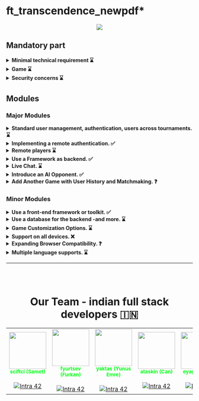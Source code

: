 # ft_transcendence_newpdf*

<p align="center">
    <img src="https://i.hizliresim.com/ctrhatw.png"/>
</p>



## Mandatory part

<details>
      <summary> <b> Minimal technical requirement ⌛</b></summary>
          <ul>
          <li>✅ The frontend should be developed using pure vanilla <b>Javascript.</b> </li>
          <li>⌛ Your website must be a <b>single-page application.</b> The user should be able to use the
<b>Back</b> and <b>Forward</b> buttons of the browser. </li>
          <li>✅ Your website must be compatible with the latest stable up-to-date version of
Google Chrome . </li>
          <li>⌛ The user should encounter no unhandled errors and no warnings when browsing the
website. </li>
          <li>⌛ Everything must be launched with a single command line to run an autonomous
container provided by Docker. Example : docker-compose up --build </li>
          </ul>
</details>

<details>
      <summary> <b> Game ⌛</b></summary>
      The main purpose of this website is to play Pong versus other players.
          <ul>
          <li>⌛ Therefore, users must have the ability to participate in a live Pong game against
another player directly on the website. Both players will use the same keyboard.
The <b>Remote players module</b> can enhance this functionality with remote players.</li>
          <li>⌛ A player must be able to play against another player, but it should also be possible
to propose a <b>tournament.</b> This tournament will consist of multiple players who
can take turns playing against each other. You have flexibility in how you implement
the tournament, but it must clearly display who is playing against whom and the
order of the players. </li>
          <li>⌛ A <b>registration system</b> is required: at the start of a tournament, each player
must input their alias name. The aliases will be reset when a new tournament
begins. However, this requirement can be modified using the <b>Standard User
Management module.</b> </li>
          <li>⌛ There must be a <b>matchmaking system:</b> the tournament system organize the
matchmaking of the participants, and announce the next fight. </li>
          <li>⌛ All players must adhere to the same rules, which includes having identical paddle
speed. This requirement also applies when using AI; the AI must exhibit the same
speed as a regular player. </li>
          <li>⌛ The game itself must be developed in accordance with the default frontend con-
straints (as outlined above), or you may choose to utilize the <b>FrontEnd module</b>,
or you have the option to override it with the <b>Graphics module.</b> While the visual
aesthetics can vary, it must still capture the essence of the <b>original Pong</b> (1972). </li>
          </ul>
</details>

<details>
      <summary> <b> Security concerns ⌛</b></summary>
          <ul>
          <li>⌛ Any password stored in your database, if applicable, must be <b>hashed.</b> </li>
          <li>⌛ Your website must be protected against <b>SQL injections/XSS.</b> </li>
          <li>⌛ If you have a backend or any other features, it is mandatory to enable an HTTPS
connection for all aspects (Utilize wss instead of ws...). </li>
          <li>⌛ You must implement some form of validation for forms and any user input, either
within the base page if no backend is used or on the server side if a backend is
employed. </li>
          </ul>
          <b>Please make sure you use a strong password hashing algorithm.</b><br>
<b>For obvious security reasons, any credentials, API keys, env
variables etc... must be saved locally in a .env file and ignored by
git. Publicly stored credentials will lead you directly to a failure
of the project.</b>
</details>

## Modules
### Major Modules

  <details>
      <summary> <b> Standard user management, authentication, users across  tournaments. ⌛</b></summary>
          <ul>
          <li>✅ Users can subscribe to  the website in a secure way. </li>
          <li>✅ Registered users can log  in in a secure way. </li>
          <li>✅ Users can select a  unique display name to play the tournaments. </li>
          <li>✅ Users can update their  information. </li>
          <li>✅ Users can upload an   avatar, with a default option if none is provided. </li>
          <li>⌛ Users can add others as friends   and view their online status. </li>
          <li>✅ User profiles display stats,  such as wins and losses. </li>
          <li>✅ Each user has a <b>Match  History</b> including 1v1 games, dates, and relevant
          details, accessible to logged-in users.</li>
          </ul>
  </details>
  
  <details>
      <summary> <b>  Implementing a remote authentication. ✅</b></summary>
      In this major module, the goal is to implement the following  authentication system:
      <code>OAuth 2.0 authentication with 42</code>. Key features and objectives  include: <br>
      <b>Be carefull, the management of duplicate usernames/emails is at your
      discretion. You must provide a justification for your decision. </b>
          <ul>
          <li>✅ Integrate the   authentication system, allowing users to securely sign in. </li>
          <li>✅ Obtain the necessary  credentials and permissions from the authority to enable a secure  login. </li>
          <li>✅ Implement user-friendly   login and authorization flows that adhere to best practices and   security standards. </li>
          <li>✅ Ensure the secure   exchange of authentication tokens and user information between the web  application and the authentication provider. </li>
          </ul>
          This major module aims to get a remote user authentication, providing   users with
  a secure and convenient way to access the web application.
  </details>
  
  <details>
      <summary> <b> Remote players ⌛</b></summary>
      It is possible to have two distant players. Each player is located on a   separated
  computer, accessing the same website and playing the same Pong game. <br>
  💡 <i>Think about network issues, like unexpected disconnection or lag.
  You have to offer the best user experience possible. </i>
  </details>
  
  <details>
      <summary> <b> Use a Framework as backend. ✅</b></summary>
      In this major module, you are required to utilize a specific web framework  for your backend development, and that framework is <code>Django</code>.   <br>
  <i>You can create a backend without using the constraints of this module
  by using the default language/framework. However, this module will
  only be valid if you use the associated constraints. </i>
  </details>
  
  <details>
      <summary> <b> Live Chat. ⌛</b></summary>
      You have to create a chat for your users in this module:
          <ul>
          <li>⌛ The user should be able   to send <b>direct messages</b> to other users. </li>
          <li>⌛ The user should be able to block  other users. This way, they will see no more messages from the account   they blocked. </li>
          <li>⌛ The user should be able to  invite other users to play a Pong game through the chat interface. </li>
          <li>⌛ The tournament system should be   able to warn users expected for the next game. </li>
          <li>⌛ The user should be able   to access other players profiles through the chat interface. </li>
          </ul>
  </details>
  
  <details>
      <summary> <b> Introduce an AI Opponent. ✅</b></summary>
      In this major module, the objective is to incorporate an AI player into   the game. Notably, the use of the <b>A* algorithm</b> is not permitted for  this task. Key features and goals include:
          <ul>
          <li>✅ Develop an AI opponent  that provides a challenging and engaging gameplay experience for   users. </li>
          <li>✅ The AI must replicate   human behavior, meaning that in your AI implementation, you must  simulate keyboard input. The constraint here is that the AI can only   refresh its view of the game once per second, requiring it to   anticipate bounces and other actions. </li>
          <li>✅ The AI must utilize power-ups if you have chosen to implement the  Game customization options module.</li>
          <li>✅ Implement AI logic and  decision-making processes that enable the AI player to make  intelligent and strategic moves. </li>
          <li>✅ Explore alternative   algorithms and techniques to create an effective AI player without  relying on A*. </li>
          <li>✅ Ensure that the AI adapts to  different gameplay scenarios and user interactions. </li>
          </br>
          <b>This major module aims to enhance the game by introducing an AI   opponent that adds excitement and competitiveness without relying on  the A* algorithm.</b>
          </ul>
  </details>
  
  <details>
      <summary> <b> Add Another Game with User History and Matchmaking. ❓</b></summary>
      In this major module, the objective is to introduce a new game, distinct  from Pong, and incorporate features such as user history tracking and  matchmaking. Key features and goals include:
          <ul>
          <li>❓ Develop a new, engaging game to   diversify the platform’s offerings and entertain users. </li>
          <li>❓ Implement user history tracking   to record and display individual user’s gameplay statistics. </li>
          <li>❓ Create a matchmaking system to  allow users to find opponents and participate in fair and balanced   matches. </li>
          <li>❓ Ensure that user game history   and matchmaking data are stored securely and remain up-to-date. </li>
          <li>❓ Optimize the performance and  responsiveness of the new game to provide an enjoyable user  experience. Regularly update and maintain the game to fix bugs, add  new features, and enhance gameplay. </li>
          </ul>
          This major module aims to expand your platform by introducing a new   game, enhancing user engagement with gameplay history, and  facilitating matchmaking for an enjoyable gaming experience.
  </details>
  
  ### Minor Modules
  
  <details>
      <summary> <b> Use a front-end framework or toolkit. ✅</b></summary>
      Your frontend development will utilize the <code>Bootstrap toolkit.</code>  <br>
      <i>You can create a front-end without using the constraints of this module  by using the default language/framework. However, this module will only be   valid if you use the associated constraints.</i>
  </details>
  
  <details>
      <summary> <b> Use a database for the backend -and more. ⌛</b></summary>
      The designated database for all DB instances in your project is   <code>PostgreSQL</code>. This choice guarantees data consistency and  compatibility across all project components and may be a prerequisite for  other modules, such as the <b>backend Framework module</b>.
  </details>
  
  <details>
      <summary> <b> Game Customization Options. ⌛</b></summary>
      In this minor module, the goal is to provide customization options for all  available games on the platform. Key features and objectives include:
          <ul>
          <li>⌛ Offer customization features,   such as power-ups, attacks, or different maps, that enhance the   gameplay experience. </li>
          <li>⌛ Allow users to choose a default   version of the game with basic features if they prefer a simpler  experience. </li>
          <li>⌛ Ensure that customization   options are available and applicable to all games offered on the  platform. </li>
          <li>⌛ Implement user-friendly settings  menus or interfaces for adjusting game parameters. </li>
          <li>⌛ Maintain consistency in   customization features across all games to provide a unified user   experience. </li>
          </ul>
          This module aims to give users the flexibility to tailor their gaming   experience across all available games by providing a variety of   customization options while also offering a default version for those   who prefer a straightforward gameplay experience.
  </details>
  
  <details>
      <summary> <b> Support on all devices. ❌</b></summary>
      In this module, the main focus is to ensure that your website works   seamlessly on all types of devices. Key features and objectives include:
          <ul>
          <li>✅ Make sure the website is  responsive, adapting to different screen sizes and orientations,   ensuring a consistent user experience on desktops, laptops, tablets,  and smartphones. </li>
          <li>❌ Ensure that users can easily  navigate and interact with the website using different input methods,  such as touchscreens, keyboards, and mice, depending on the device   they are using. </li>
          </ul>
          This module aims to provide a consistent and user-friendly experience   on all devices, maximizing accessibility and user satisfaction.
  </details>
  
  <details>
      <summary> <b> Expanding Browser Compatibility. ❓</b></summary>
      In this minor module, the objective is to enhance the compatibility of the  web application by adding support for an additional web browser. Key   features and objectives include:
          <ul>
          <li>❓ Extend browser support to   include an additional web browser, ensuring that users can access and   use the application seamlessly. </li>
          <li>❓ Conduct thorough testing and  optimization to ensure that the web application functions correctly  and displays correctly in the newly supported browser. </li>
          <li>❓ Address any compatibility issues  or rendering discrepancies that may arise in the added web browser. </li>
          <li>❓ Ensure a consistent user  experience across all supported browsers, maintaining usability and  functionality. </li>
          </ul>
          This minor module aims to broaden the accessibility of the web  application by supporting an additional web browser, providing users   with more choices for their browsing experience.
  </details>
  
  <details>
      <summary> <b> Multiple language supports. ⌛</b></summary>
      In this minor module, the objective is to ensure that your website  supports multiple languages to cater to a diverse user base. Key features  and goals include:
          <ul>
          <li>⌛ Implement support for a minimum   of three languages on the website to accommodate a broad audience. </li>
          <li>⌛ Provide a language switcher or  selector that allows users to easily change the website’s language   based on their preferences. </li>
          <li>⌛ Translate essential website   content, such as navigation menus, headings, and key information, into  the supported languages. </li>
          <li>⌛ Ensure that users can navigate  and interact with the website seamlessly, regardless of the selected   language. </li>
          <li>⌛ Consider using language packs or  localization libraries to simplify the translation process and   maintain consistency across different languages. </li>
          <li>⌛ Allow users to set their  preferred language as a default choice for subsequent visits to the  website. </li>
          </ul>
          This minor module aims to enhance the accessibility and inclusivity of  your website by offering content in multiple languages, making it more   user-friendly for a diverse international audience.
  </details>


<hr>
<br>
<br>
<center>
<h1> Our Team - indian full stack developers 🇮🇳</h1>

<table class="ourteam">
  <tr>
    <td align="center"><a href="https://github.com/temasictfic/" style="text-decoration:none; color: #00ff15;"><img src="https://i.hizliresim.com/mu0ink4.jpg" width="100px;" alt=""/><br /><sub><b>sciftci (Samet)</b></sub></a><br />
    <br><a href="https://profile.intra.42.fr/users/sciftci" title="Intra 42"><img src="https://img.shields.io/badge/Kocaeli-FFFFFF?style=plastic&logo=42&logoColor=000000" alt="Intra 42"/></a></td>
    <td align="center"><a href="https://github.com/fyurtsev/" style="text-decoration:none; color: #00ff15;"><img src="https://i.hizliresim.com/ij9ktl2.jpeg" width="100px;" alt=""/><br /><sub><b>fyurtsev (Furkan)</b></sub></a><br /><br>
    <a href="https://profile.intra.42.fr/users/fyurtsev" title="Intra 42"><img src="https://img.shields.io/badge/Kocaeli-FFFFFF?style=plastic&logo=42&logoColor=000000" alt="Intra 42"/></a></td>
    <td align="center"><a href="https://github.com/yeaktas/" style="text-decoration:none; color: #00ff15;"><img src="https://avatars.githubusercontent.com/u/96894640?v=4" width="100px;" alt=""/><br /><sub><b>yaktas (Yunus Emre)</b></sub></a><br /><br>
    <a href="https://profile.intra.42.fr/users/yaktas" title="Intra 42"><img src="https://img.shields.io/badge/Kocaeli-FFFFFF?style=plastic&logo=42&logoColor=000000" alt="Intra 42"/></a></td>
    <td align="center"><a href="https://github.com/cantaskin/" style="text-decoration:none; color: #00ff15;"><img src="https://avatars.githubusercontent.com/u/94763376?v=4" width="100px;" alt=""/><br /><sub><b>ataskin (Can) </b></sub></a><br /><br>
    <a href="https://profile.intra.42.fr/users/ataskin" title="Intra 42"><img src="https://img.shields.io/badge/Kocaeli-FFFFFF?style=plastic&logo=42&logoColor=000000" alt="Intra 42"/></a></td>
    <td align="center"><a href="https://github.com/fleizean/" style="text-decoration:none; color: #00ff15;"><img src="https://avatars.githubusercontent.com/u/66090171?v=4" width="100px;" alt=""/><br /><sub><b>eyagiz (Enes)</b></sub></a><br /><br>
    <a href="https://profile.intra.42.fr/users/eyagiz" title="Intra 42"><img src="https://img.shields.io/badge/Kocaeli-FFFFFF?style=plastic&logo=42&logoColor=000000" alt="Intra 42"/></a></td>
  </tr>
</table>
</center>

